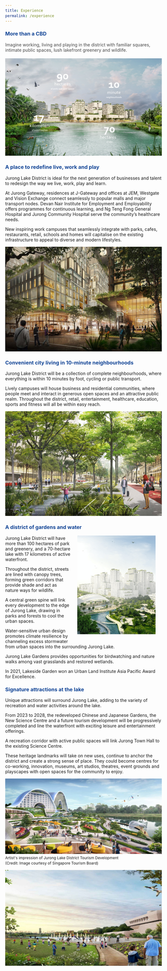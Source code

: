 ```yaml
---
title: Experience
permalink: /experience
---
```

<h3 style="color:#124596; font-weight:bold;">More than a CBD</h3>

<h4 style="color:#484848; font-weight:normal;margin-top: 0;">Imagine working, living and playing in the district with familiar squares, intimate public spaces, lush lakefront greenery and wildlife.</h4>

![Statistics](/images/jld_expncenums.jpg)

<h3 style="color:#124596; font-weight:bold;">A place to redefine live, work and play</h3>

Jurong Lake District is ideal for the next generation of businesses and talent to redesign the way we live, work, play and learn.

At Jurong Gateway, residences at J-Gateway and offices at JEM, Westgate and Vision Exchange connect seamlessly to popular malls and major transport nodes. Devan Nair Institute for Employment and Employability offers programmes for continuous learning, and Ng Teng Fong General Hospital and Jurong Community Hospital serve the community’s healthcare needs.

New inspiring work campuses that seamlessly integrate with parks, cafes, restaurants, retail, schools and homes will capitalise on the existing infrastructure to appeal to diverse and modern lifestyles.

![Nightlife in JLD](/images/jld_nightlife.jpg)

<h3 style="color:#124596; font-weight:bold;">Convenient city living in 10-minute neighbourhoods</h3>

Jurong Lake District will be a collection of complete neighbourhoods, where everything is within 10 minutes by foot, cycling or public transport. 

Lively campuses will house business and residential communities, where people meet and interact in generous open spaces and an attractive public realm. Throughout the district, retail, entertainment, healthcare, education, sports and fitness will all be within easy reach.

![Car-lite environment](/images/jld_carlite.jpg)

<h3 style="color:#124596; font-weight:bold;">A district of gardens and water</h3>

<img src="/images/jld_centralparkcrop.png" style="float: right; width:50%; padding:0px 20px 20px;">Jurong Lake District will have more than 100 hectares of park and greenery, and a 70-hectare lake with 17 kilometres of active waterfront.

Throughout the district, streets are lined with canopy trees, forming green corridors that provide shade and act as nature ways for wildlife.

A central green spine will link every development to the edge of Jurong Lake, drawing in parks and forests to cool the urban spaces.

Water-sensitive urban design promotes climate resilience by channeling excess stormwater from urban spaces into the surrounding Jurong Lake.

Jurong Lake Gardens provides opportunities for birdwatching and nature walks among vast grasslands and restored wetlands.

In 2021, Lakeside Garden won an Urban Land Institute Asia Pacific Award for Excellence.

<h3 style="color:#124596; font-weight:bold;">Signature attractions at the lake</h3>

Unique attractions will surround Jurong Lake, adding to the variety of recreation and water activities around the lake.

From 2023 to 2028, the redeveloped Chinese and Japanese Gardens, the New Science Centre and a future tourism development will be progressively completed and line the waterfront with exciting leisure and entertainment offerings.

A recreation corridor with active public spaces will link Jurong Town Hall to the existing Science Centre.

These heritage landmarks will take on new uses, continue to anchor the district and create a strong sense of place. They could become centres for co-working, innovation, museums, art studios, theatres, event grounds and playscapes with open spaces for the  community to enjoy.

![Alt text for image on Isomer site](/images/jld_lakeside_day.jpg) 
<span style="font-size:12px;">Artist's impression of Jurong Lake District Tourism Development <br>(Credit: Image courtesy of Singapore Tourism Board)</span>

![Alt text for image on Isomer site](/images/jld_walk.jpg)